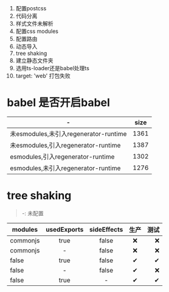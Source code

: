 1. 配置postcss
2. 代码分离
3. 样式文件未解析
4. 配置css modules
5. 配置路由
6. 动态导入
7. tree shaking
8. 建立静态文件夹
9. 选用ts-loader还是babel处理ts
10. target: 'web' 打包失败

# babel 是否开启babel
-|size
---|:--:
未esmodules,未引入regenerator-runtime|1361
未esmodules,引入regenerator-runtime|1387
esmodules,引入regenerator-runtime|1302
esmodules,未引入regenerator-runtime|1276

# tree shaking

> -: 未配置

modules|usedExports|sideEffects|生产|测试
---|:--:|:--:|:--:|---:
commonjs|true|false|❌|❌
commonjs|-|false|❌|❌
false|true|false|✔|✔
false|-|false|✔|❌
false|true|-|✔|✔


